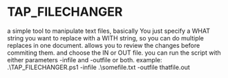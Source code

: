 # TAP_FILECHANGER
a simple tool to manipulate text files, basically You just specify a WHAT string you want to replace with a WITH string, so you can do multiple replaces in one document.
allows you to review the changes before commiting them.
and choose the IN or OUT file.
you can run the script with either parameters -infile and -outfile or both.
example: .\TAP_FILECHANGER.ps1 -infile .\somefile.txt -outfile thatfile.out
